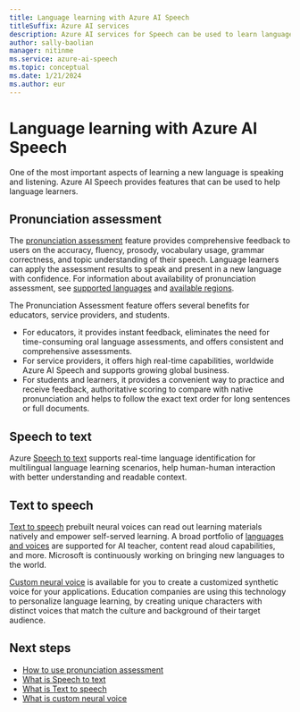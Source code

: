 ```yaml
---
title: Language learning with Azure AI Speech
titleSuffix: Azure AI services
description: Azure AI services for Speech can be used to learn languages.
author: sally-baolian
manager: nitinme
ms.service: azure-ai-speech
ms.topic: conceptual
ms.date: 1/21/2024
ms.author: eur
---
```


# Language learning with Azure AI Speech

One of the most important aspects of learning a new language is speaking and listening. Azure AI Speech provides features that can be used to help language learners.

## Pronunciation assessment

The [pronunciation assessment](pronunciation-assessment-tool.md) feature provides comprehensive feedback to users on the accuracy, fluency, prosody, vocabulary usage, grammar correctness, and topic understanding of their speech. Language learners can apply the assessment results to speak and present in a new language with confidence. For information about availability of pronunciation assessment, see [supported languages](language-support.md?tabs=pronunciation-assessment) and [available regions](regions.md#speech-service).

The Pronunciation Assessment feature offers several benefits for educators, service providers, and students. 
- For educators, it provides instant feedback, eliminates the need for time-consuming oral language assessments, and offers consistent and comprehensive assessments. 
- For service providers, it offers high real-time capabilities, worldwide Azure AI Speech and supports growing global business. 
- For students and learners, it provides a convenient way to practice and receive feedback, authoritative scoring to compare with native pronunciation and helps to follow the exact text order for long sentences or full documents.

## Speech to text 

Azure [Speech to text](speech-to-text.md) supports real-time language identification for multilingual language learning scenarios, help human-human interaction with better understanding and readable context.

##  Text to speech

[Text to speech](text-to-speech.md) prebuilt neural voices can read out learning materials natively and empower self-served learning. A broad portfolio of [languages and voices](language-support.md?tabs=tts) are supported for AI teacher, content read aloud capabilities, and more. Microsoft is continuously working on bringing new languages to the world. 

[Custom neural voice](custom-neural-voice.md) is available for you to create a customized synthetic voice for your applications. Education companies are using this technology to personalize language learning, by creating unique characters with distinct voices that match the culture and background of their target audience. 

## Next steps

* [How to use pronunciation assessment](how-to-pronunciation-assessment.md)
* [What is Speech to text](speech-to-text.md)
* [What is Text to speech](text-to-speech.md)
* [What is custom neural voice](custom-neural-voice.md)
